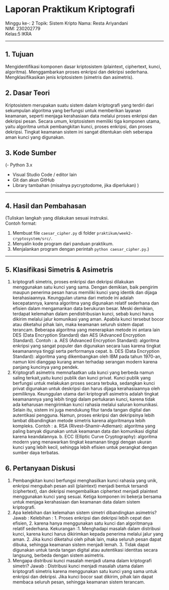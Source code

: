 # Laporan Praktikum Kriptografi
Minggu ke-: 2 
Topik: Sistem Kripto 
Nama: Resta Ariyandani  
NIM: 230202779  
Kelas:5 IKRA  

---

## 1. Tujuan
Mengidentifikasi komponen dasar kriptosistem (plaintext, ciphertext, kunci, algoritma). Menggambarkan proses enkripsi dan dekripsi sederhana. Mengklasifikasikan jenis kriptosistem (simetris dan asimetris).

## 2. Dasar Teori
Kriptosistem merupakan suatu sistem dalam kriptografi yang terdiri dari sekumpulan algoritma yang berfungsi untuk memberikan layanan keamanan, seperti menjaga kerahasiaan data melalui proses enkripsi dan dekripsi pesan. Secara umum, kriptosistem memiliki tiga komponen utama, yaitu algoritma untuk pembangkitan kunci, proses enkripsi, dan proses dekripsi. Tingkat keamanan sistem ini sangat ditentukan oleh seberapa aman kunci yang digunakan.
## 3. Kode Sumber
(- Python 3.x  
- Visual Studio Code / editor lain  
- Git dan akun GitHub  
- Library tambahan (misalnya pycryptodome, jika diperlukan)  )

---

## 4. Hasil dan Pembahasan
(Tuliskan langkah yang dilakukan sesuai instruksi.  
Contoh format:
1. Membuat file `caesar_cipher.py` di folder `praktikum/week2-cryptosystem/src/`.
2. Menyalin kode program dari panduan praktikum.
3. Menjalankan program dengan perintah `python caesar_cipher.py`.)

---

## 5. Klasifikasi Simetris & Asimetris
1. kriptografi simetris, proses enkripsi dan dekripsi dilakukan menggunakan satu
   kunci yang sama. Dengan demikian, baik pengirim maupun penerima pesan harus
   memiliki kunci yang identik dan dijaga kerahasiaannya. Keunggulan utama dari
   metode ini adalah kecepatannya, karena algoritma yang digunakan relatif
   sederhana dan efisien dalam mengamankan data berukuran besar. Meski demikian,
   terdapat kelemahan dalam pendistribusian kunci, sebab kunci harus dikirim
   melalui jalur komunikasi yang aman. Apabila kunci tersebut bocor atau
   diketahui pihak lain, maka keamanan seluruh sistem dapat terancam. Beberapa
   algoritma yang menerapkan metode ini antara lain DES (Data Encryption
   Standard) dan AES (Advanced Encryption Standard).
   Contoh : a. AES (Advanced Encryption Standard): algoritma enkripsi yang sangat
   populer dan digunakan secara luas karena tingkat keamanannya tinggi serta
   performanya cepat. b. DES (Data Encryption Standard): algoritma yang
   dikembangkan oleh IBM pada tahun 1970-an, namun kini dianggap kurang aman
   terhadap serangan modern karena panjang kuncinya yang pendek.
3. Kriptografi asimetris memnafaatkan uda kunci yang berbeda namun saling
   terkait,yaitu kunci publik dan kunci privat. Kunci publik yang berfungsi untuk
   melakukan proses secara terbuka, sedangkan kunci privat digunakan untuk
   deskripsi dan harus dijaga kerahasiaannya oleh pemiliknya. Keunggulan utama
   dari kriptografi asimetris adalah tingkat keamanannya yang lebih tinggi dalam
   pertukaran kunci, karena tidak ada keharusan mengirimkan kunci rahasia melalui
   saluran komunikasi. Selain itu, sistem ini juga mendukung fitur tanda tangan
   digital dan autentikasi pengguna. Namun, proses enkripsi dan dekripsinya lebih
   lambat dibandingkan metode simetris karena algoritmanya lebih kompleks.
   Contoh : a. RSA (Rivest–Shamir–Adleman): algoritma yang paling banyak
   digunakan untuk keamanan data dan komunikasi digital karena keandalannya. b.
   ECC (Elliptic Curve Cryptography): algoritma modern yang menawarkan tingkat
   keamanan tinggi dengan ukuran kunci yang lebih kecil, sehingga lebih efisien
   untuk perangkat dengan sumber daya terbatas.

## 6. Pertanyaan Diskusi
1. Pembangkitan kunci berfungsi menghasilkan kunci rahasia yang unik, enkripsi
   mengubah pesan asli (plaintext) menjadi bentuk tersandi (ciphertext), dan
   dekripsi mengembalikan ciphertext menjadi plaintext menggunakan kunci yang
   sesuai. Ketiga komponen ini bekerja bersama untuk menjaga kerahasiaan dan
   keamanan data dalam sistem kriptografi.
2. Apa kelebihan dan kelemahan sistem simetri dibandingkan asimetris?
   Jawab : Kelebihan : 1. Proses enkripsi dan dekripsi lebih cepat dan efisien,
   2. karena hanya menggunakan satu kunci dan algoritmanya relatif sederhana.
   Kekurangan :1.  Menghadapi masalah dalam distribusi kunci, karena kunci harus
   dikirimkan kepada penerima melalui jalur yang aman. 2. Jika kunci diketahui
   oleh pihak lain, maka seluruh pesan dapat dibuka, sehingga keamanan sistem
   menjadi lemah. 3. Tidak dapat digunakan untuk tanda tangan digital atau
   autentikasi identitas secara langsung, berbeda dengan sistem asimetris.
3. Mengapa distribusi kunci masalah menjadi utama dalam kriptografi simetri?
   Jawab : Distribusi kunci menjadi masalah utama dalam kriptografi simetris
   karena menggunakan satu kunci yang sama untuk enkripsi dan dekripsi. Jika
   kunci bocor saat dikirim, pihak lain dapat membaca seluruh pesan, sehingga
   keamanan sistem terancam.
   
   

